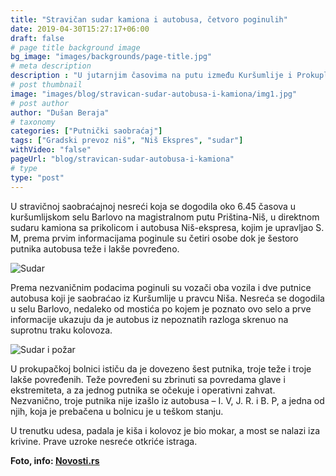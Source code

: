 ```yaml
---
title: "Stravičan sudar kamiona i autobusa, četvoro poginulih"
date: 2019-04-30T15:27:17+06:00
draft: false
# page title background image
bg_image: "images/backgrounds/page-title.jpg"
# meta description
description : "U jutarnjim časovima na putu između Kuršumlije i Prokuplja, kod mesta Barlovo, došlo je do čeonog sudara između autobusa firme “Niš Ekspres” i kamiona sa prikolicom."
# post thumbnail
image: "images/blog/stravican-sudar-autobusa-i-kamiona/img1.jpg"
# post author
author: "Dušan Beraja"
# taxonomy
categories: ["Putnički saobraćaj"]
tags: ["Gradski prevoz niš", "Niš Ekspres", "sudar"]
withVideo: "false"
pageUrl: "blog/stravican-sudar-autobusa-i-kamiona"
# type
type: "post"
---
```


U stravičnoj saobraćajnoj nesreći koja se dogodila oko 6.45 časova u kuršumlijskom selu Barlovo na magistralnom putu Priština-Niš, u direktnom sudaru kamiona sa prikolicom i autobusa Niš-ekspresa, kojim je upravljao S. M, prema prvim informacijama poginule su četiri osobe dok je šestoro putnika autobusa teže i lakše povređeno.

![Sudar](/images/blog/stravican-sudar-autobusa-i-kamiona/img2.jpg "Sudar")

Prema nezvaničnim podacima poginuli su vozači oba vozila i dve putnice autobusa koji je saobraćao iz Kuršumlije u pravcu Niša. Nesreća se dogodila u selu Barlovo, nedaleko od mostića po kojem je poznato ovo selo a prve informacije ukazuju da je autobus iz nepoznatih razloga skrenuo na suprotnu traku kolovoza.

![Sudar i požar](/images/blog/stravican-sudar-autobusa-i-kamiona/img3.jpg "Sudar i požar")

U prokupačkoj bolnici ističu da je dovezeno šest putnika, troje teže i troje lakše povređenih. Teže povređeni su zbrinuti sa povredama glave i ekstremiteta, a za jednog putnika se očekuje i operativni zahvat. Nezvanično, troje putnika nije izašlo iz autobusa – I. V, J. R. i B. P, a jedna od njih, koja je prebačena u bolnicu je u teškom stanju.

U trenutku udesa, padala je kiša i kolovoz je bio mokar, a most se nalazi iza krivine. Prave uzroke nesreće otkriće istraga.

**Foto, info: [Novosti.rs](https://www.novosti.rs/)**